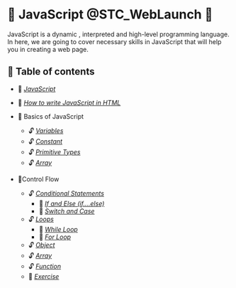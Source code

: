 # :trumpet: JavaScript @STC_WebLaunch :trumpet:

JavaScript is a dynamic , interpreted and high-level programming language. In here, we are going to cover necessary skills in JavaScript that will help you in creating a web page.
<br>

## :memo: Table of contents

- :triangular_flag_on_post: [_JavaScript_](javascript.md)
- :triangular_flag_on_post: [_How to write JavaScript in HTML_](how-to-write-javascript-in-html.md)
- :triangular_flag_on_post: Basics of JavaScript

  - :unlock: [_Variables_](basics-of-javascript/variables.md)
  - :unlock: [_Constant_](basics-of-javascript/constant.md)
  - :unlock: [_Primitive Types_](basics-of-javascript/primitive-types.md)
  - :unlock: [_Array_](basics-of-javascript/array.md)

- :triangular_flag_on_post:Control Flow

  - :unlock: [_Conditional Statements_](control-flow/conditional-statements/README.md)
    - :key: [_If and Else \(if....else\)_](control-flow/conditional-statements/if-and-else-if....else.md)
    - :key: [_Switch and Case_](control-flow/conditional-statements/switch-and-case.md)
  - :unlock: [_Loops_](control-flow/loops/README.md)
    - :key: [_While Loop_](control-flow/loops/while-loop.md)
    - :key: [_For Loop_](control-flow/loops/for-loop.md)
  - :unlock: [_Object_](control-flow/object.md)
  - :unlock: [_Array_](control-flow/array.md)
  - :unlock: [_Function_](control-flow/function.md)
  - :dart: [_Exercise_](control-flow/exercise.md)
